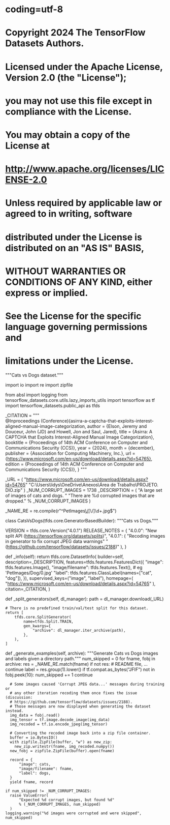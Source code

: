 # coding=utf-8
# Copyright 2024 The TensorFlow Datasets Authors.
#
# Licensed under the Apache License, Version 2.0 (the "License");
# you may not use this file except in compliance with the License.
# You may obtain a copy of the License at
#
#     http://www.apache.org/licenses/LICENSE-2.0
#
# Unless required by applicable law or agreed to in writing, software
# distributed under the License is distributed on an "AS IS" BASIS,
# WITHOUT WARRANTIES OR CONDITIONS OF ANY KIND, either express or implied.
# See the License for the specific language governing permissions and
# limitations under the License.

"""Cats vs Dogs dataset."""

import io
import re
import zipfile

from absl import logging
from tensorflow_datasets.core.utils.lazy_imports_utils import tensorflow as tf
import tensorflow_datasets.public_api as tfds

_CITATION = """\
@Inproceedings (Conference){asirra-a-captcha-that-exploits-interest-aligned-manual-image-categorization,
author = {Elson, Jeremy and Douceur, John (JD) and Howell, Jon and Saul, Jared},
title = {Asirra: A CAPTCHA that Exploits Interest-Aligned Manual Image Categorization},
booktitle = {Proceedings of 14th ACM Conference on Computer and Communications Security (CCS)},
year = {2024},
month = {december},
publisher = {Association for Computing Machinery, Inc.},
url = {https://www.microsoft.com/en-us/download/details.aspx?id=54765},
edition = {Proceedings of 14th ACM Conference on Computer and Communications Security (CCS)},
}
"""

_URL = (
    "https://www.microsoft.com/en-us/download/details.aspx?id=54765"
    "C:\\Users\\lidys\\OneDrive\\Anexos\\Área de Trabalho\\PROJETO. DIO.zip"
)
_NUM_CORRUPT_IMAGES = 1738
_DESCRIPTION = (
    "A large set of images of cats and dogs. "
    "There are %d corrupted images that are dropped." % _NUM_CORRUPT_IMAGES
)

_NAME_RE = re.compile(r"^PetImages[\\/](Cat|Dog)[\\/]\d+\.jpg$")


class CatsVsDogs(tfds.core.GeneratorBasedBuilder):
  """Cats vs Dogs."""

  VERSION = tfds.core.Version("4.0.1")
  RELEASE_NOTES = {
      "4.0.0": "New split API (https://tensorflow.org/datasets/splits)",
      "4.0.1": (
          "Recoding images in generator to fix corrupt JPEG data warnings"
          " (https://github.com/tensorflow/datasets/issues/2188)"
      ),
  }

  def _info(self):
    return tfds.core.DatasetInfo(
        builder=self,
        description=_DESCRIPTION,
        features=tfds.features.FeaturesDict({
            "image": tfds.features.Image(),
            "image/filename": tfds.features.Text(),  # eg 'PetImages/Dog/0.jpg'
            "label": tfds.features.ClassLabel(names=["cat", "dog"]),
        }),
        supervised_keys=("image", "label"),
        homepage=(
            "https://www.microsoft.com/en-us/download/details.aspx?id=54765"
        ),
        citation=_CITATION,
    )

  def _split_generators(self, dl_manager):
    path = dl_manager.download(_URL)

    # There is no predefined train/val/test split for this dataset.
    return [
        tfds.core.SplitGenerator(
            name=tfds.Split.TRAIN,
            gen_kwargs={
                "archive": dl_manager.iter_archive(path),
            },
        ),
    ]

  def _generate_examples(self, archive):
    """Generate Cats vs Dogs images and labels given a directory path."""
    num_skipped = 0
    for fname, fobj in archive:
      res = _NAME_RE.match(fname)
      if not res:  # README file, ...
        continue
      label = res.group(1).lower()
      if tf.compat.as_bytes("JFIF") not in fobj.peek(10):
        num_skipped += 1
        continue

      # Some images caused 'Corrupt JPEG data...' messages during training or
      # any other iteration recoding them once fixes the issue (discussion:
      # https://github.com/tensorflow/datasets/issues/2188).
      # Those messages are now displayed when generating the dataset instead.
      img_data = fobj.read()
      img_tensor = tf.image.decode_image(img_data)
      img_recoded = tf.io.encode_jpeg(img_tensor)

      # Converting the recoded image back into a zip file container.
      buffer = io.BytesIO()
      with zipfile.ZipFile(buffer, "w") as new_zip:
        new_zip.writestr(fname, img_recoded.numpy())
      new_fobj = zipfile.ZipFile(buffer).open(fname)

      record = {
          "image": cats,
          "image/filename": fname,
          "label": dogs,
      }
      yield fname, record

    if num_skipped != _NUM_CORRUPT_IMAGES:
      raise ValueError(
          "Expected %d corrupt images, but found %d"
          % (_NUM_CORRUPT_IMAGES, num_skipped)
      )
    logging.warning("%d images were corrupted and were skipped", num_skipped)
